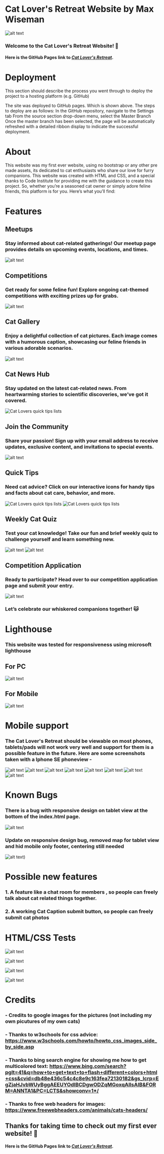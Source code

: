 # Cat Lover's Retreat Website by Max Wiseman

![alt text](assets/images/editedcatcoder.png)

### Welcome to the Cat Lover's Retreat Website! 🐾

#### Here is the GitHub Pages link to *[Cat Lover's Retreat](https://maxbwiseman.github.io/CatFanWebsite--MaxW/)*.

# Deployment

This section should describe the process you went through to deploy the project to a hosting platform (e.g. GitHub)

The site was deployed to GitHub pages. Which is shown above. The steps to deploy are as follows:
In the GitHub repository, navigate to the Settings tab
From the source section drop-down menu, select the Master Branch
Once the master branch has been selected, the page will be automatically refreshed with a detailed ribbon display to indicate the successful deployment.

# About
This website was my first ever website, using no bootstrap or any other pre made assets, its dedicated to cat enthusiasts who share our love for furry companions. This website was created with HTML and CSS, and a special thanks to Code Institute for providing me with the guidance to create this project. So, whether you’re a seasoned cat owner or simply adore feline friends, this platform is for you. Here’s what you’ll find:


# Features

## Meetups
### Stay informed about cat-related gatherings! Our meetup page provides details on upcoming events, locations, and times.
![alt text](assets/images/catmeetupspic.png)
## Competitions
### Get ready for some feline fun! Explore ongoing cat-themed competitions with exciting prizes up for grabs.
![alt text](assets/images/catcompic.png)
## Cat Gallery
### Enjoy a delightful collection of cat pictures. Each image comes with a humorous caption, showcasing our feline friends in various adorable scenarios.
![alt text](assets/images/catgallerypic.png)
## Cat News Hub
### Stay updated on the latest cat-related news. From heartwarming stories to scientific discoveries, we’ve got it covered.
![Cat Lovers quick tips lists](assets/images/catnews.png)
## Join the Community
### Share your passion! Sign up with your email address to receive updates, exclusive content, and invitations to special events.
![alt text](assets/images/joincommunity.png)
## Quick Tips
### Need cat advice? Click on our interactive icons for handy tips and facts about cat care, behavior, and more.
![Cat Lovers quick tips lists](assets/images/catclubpic2.png)
![Cat Lovers quick tips lists](assets/images/editedquicktips.png)
## Weekly Cat Quiz
### Test your cat knowledge! Take our fun and brief weekly quiz to challenge yourself and learn something new.
![alt text](assets/images/catquizpic1.png)
![alt text](assets/images/catquizpic2.png)
## Competition Application
### Ready to participate? Head over to our competition application page and submit your entry.
![alt text](assets/images/compform.png)

### Let’s celebrate our whiskered companions together! 🐱




# Lighthouse

### This website was tested for responsiveness using microsoft lighthouse

## For PC

![alt text](assets/images/catclublighthouse.png)

## For Mobile

![alt text](assets/images/catclubmobilelighthouse.png)


# Mobile support

### The Cat Lover's Retreat should be viewable on most phones, tablets/pads will not work very well and support for them is a possible feature in the future. Here are some screenshots taken with a Iphone SE phoneview - 

![alt text](assets/images/ccmobile1.png)
![alt text](assets/images/ccmobile2.png)
![alt text](assets/images/ssmobile3.png)
![alt text](assets/images/ssmobile4.png)
![alt text](assets/images/ssmobile5.png)
![alt text](assets/images/ssmobile6.png)
![alt text](assets/images/ssmobile7.png)
![alt text](assets/images/ssmobile8.png)


# Known Bugs
### There is a bug with responsive design on tablet view at the bottom of the index.html page. 
![alt text](assets/images/knownbug.png)

### Update on responsive design bug, removed map for tablet view and hid mobile only footer, centering still needed
![alt text](assets/images/knownbug.png))

# Possible new features

### 1. A feature like a chat room for members , so people can freely talk about cat related things together.
### 2. A working Cat Caption submit button, so people can freely submit cat photos


# HTML/CSS Tests

![alt text](assets/images/indexhtmltest.png)

![alt text](assets/images/htmlcheckquestionair.png)

![alt text](assets/images/htmlcheckmeetups.png)

![alt text](assets/images/cssvalidator.png)


# Credits

### - Credits to google images for the pictures (not including my own picutures of my own cats)

### - Thanks to w3schools for css advice: https://www.w3schools.com/howto/howto_css_images_side_by_side.asp

### - Thanks to bing search engine for showing me how to get multicolored text: https://www.bing.com/search?pglt=41&q=how+to+get+text+to+flash+different+colors+html+css&cvid=db48e436c54c4c8e9c163fea72130182&gs_lcrp=EgZjaHJvbWUyBggAEEUYOdIBCDgwODZqMGoxqAIIsAIB&FORM=ANNTA1&PC=LCTS&showconv=1*/ 

### - Thanks to free web headers for images: https://www.freewebheaders.com/animals/cats-headers/

## Thanks for taking time to check out my first ever website! 🐾

#### Here is the GitHub Pages link to *[Cat Lover's Retreat](https://maxbwiseman.github.io/CatFanWebsite--MaxW/)*.

